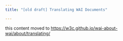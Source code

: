 ```yaml
---
title: "[old draft] Translating WAI Documents"

---
```


this content moved to https://w3c.github.io/wai-about-wai/about/translating/
